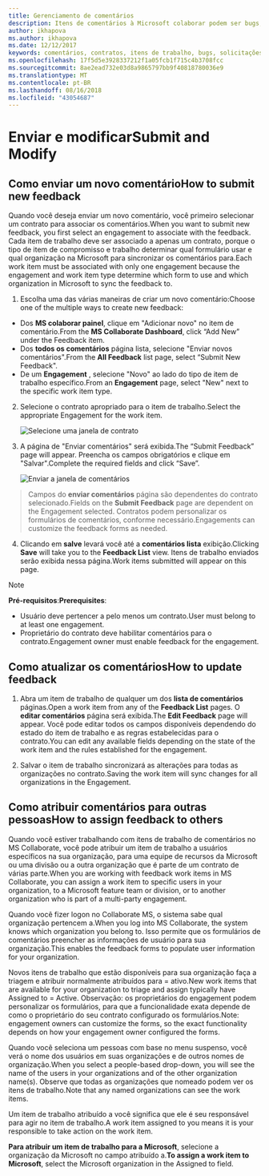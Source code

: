 ```yaml
---
title: Gerenciamento de comentários
description: Itens de comentários à Microsoft colaborar podem ser bugs, solicitações de recursos ou todas as tarefas associadas com um contrato. Formulários de comentários podem ser personalizados com base em cada contrato.
author: ikhapova
ms.author: ikhapova
ms.date: 12/12/2017
keywords: comentários, contratos, itens de trabalho, bugs, solicitações de recursos, permissões colaborar, Microsoft Connect, SysDev bugs, bugs de centro de desenvolvimento
ms.openlocfilehash: 17f5d5e3928337212f1a05fcb1f715c4b3708fcc
ms.sourcegitcommit: 8ae2ead732e03d8a9865797bb9f40818780036e9
ms.translationtype: MT
ms.contentlocale: pt-BR
ms.lasthandoff: 08/16/2018
ms.locfileid: "43054687"
---
```

# <a name="submit-and-modify"></a><span data-ttu-id="627d7-105">Enviar e modificar</span><span class="sxs-lookup"><span data-stu-id="627d7-105">Submit and Modify</span></span>

## <a name="how-to-submit-new-feedback"></a><span data-ttu-id="627d7-106">Como enviar um novo comentário</span><span class="sxs-lookup"><span data-stu-id="627d7-106">How to submit new feedback</span></span>

<span data-ttu-id="627d7-107">Quando você deseja enviar um novo comentário, você primeiro selecionar um contrato para associar os comentários.</span><span class="sxs-lookup"><span data-stu-id="627d7-107">When you want to submit new feedback, you first select an engagement to associate with the feedback.</span></span> <span data-ttu-id="627d7-108">Cada item de trabalho deve ser associado a apenas um contrato, porque o tipo de item de compromisso e trabalho determinar qual formulário usar e qual organização na Microsoft para sincronizar os comentários para.</span><span class="sxs-lookup"><span data-stu-id="627d7-108">Each work item must be associated with only one engagement because the engagement and work item type determine which form to use and which organization in Microsoft to sync the feedback to.</span></span>

1.  <span data-ttu-id="627d7-109">Escolha uma das várias maneiras de criar um novo comentário:</span><span class="sxs-lookup"><span data-stu-id="627d7-109">Choose one of the multiple ways to create new feedback:</span></span>
- <span data-ttu-id="627d7-110">Dos **MS colaborar painel**, clique em "Adicionar novo" no item de comentário.</span><span class="sxs-lookup"><span data-stu-id="627d7-110">From the **MS Collaborate Dashboard**, click “Add New” under the Feedback item.</span></span>
- <span data-ttu-id="627d7-111">Dos **todos os comentários** página lista, selecione "Enviar novos comentários".</span><span class="sxs-lookup"><span data-stu-id="627d7-111">From the **All Feedback** list page, select “Submit New Feedback".</span></span>
- <span data-ttu-id="627d7-112">De um **Engagement** , selecione "Novo" ao lado do tipo de item de trabalho específico.</span><span class="sxs-lookup"><span data-stu-id="627d7-112">From an **Engagement** page, select "New" next to the specific work item type.</span></span>

2.  <span data-ttu-id="627d7-113">Selecione o contrato apropriado para o item de trabalho.</span><span class="sxs-lookup"><span data-stu-id="627d7-113">Select the appropriate Engagement for the work item.</span></span>

    ![Selecione uma janela de contrato](images/select-engagement.png)

3.  <span data-ttu-id="627d7-115">A página de "Enviar comentários" será exibida.</span><span class="sxs-lookup"><span data-stu-id="627d7-115">The “Submit Feedback” page will appear.</span></span> <span data-ttu-id="627d7-116">Preencha os campos obrigatórios e clique em "Salvar".</span><span class="sxs-lookup"><span data-stu-id="627d7-116">Complete the required fields and click “Save”.</span></span>

    ![Enviar a janela de comentários](images/submit-feedback.png)

> <span data-ttu-id="627d7-118">Campos do **enviar comentários** página são dependentes do contrato selecionado.</span><span class="sxs-lookup"><span data-stu-id="627d7-118">Fields on the **Submit Feedback** page are dependent on the Engagement selected.</span></span> <span data-ttu-id="627d7-119">Contratos podem personalizar os formulários de comentários, conforme necessário.</span><span class="sxs-lookup"><span data-stu-id="627d7-119">Engagements can customize the feedback forms as needed.</span></span>
 
4.  <span data-ttu-id="627d7-120">Clicando em **salve** levará você até a **comentários lista** exibição.</span><span class="sxs-lookup"><span data-stu-id="627d7-120">Clicking **Save** will take you to the **Feedback List** view.</span></span> <span data-ttu-id="627d7-121">Itens de trabalho enviados serão exibida nessa página.</span><span class="sxs-lookup"><span data-stu-id="627d7-121">Work items submitted will appear on this page.</span></span> 

> [!NOTE]
> <span data-ttu-id="627d7-122">**Pré-requisitos**:</span><span class="sxs-lookup"><span data-stu-id="627d7-122">**Prerequisites**:</span></span> 
> * <span data-ttu-id="627d7-123">Usuário deve pertencer a pelo menos um contrato.</span><span class="sxs-lookup"><span data-stu-id="627d7-123">User must belong to at least one engagement.</span></span> 
> * <span data-ttu-id="627d7-124">Proprietário do contrato deve habilitar comentários para o contrato.</span><span class="sxs-lookup"><span data-stu-id="627d7-124">Engagement owner must enable feedback for the engagement.</span></span>


## <a name="how-to-update-feedback"></a><span data-ttu-id="627d7-125">Como atualizar os comentários</span><span class="sxs-lookup"><span data-stu-id="627d7-125">How to update feedback</span></span>

1. <span data-ttu-id="627d7-126">Abra um item de trabalho de qualquer um dos **lista de comentários** páginas.</span><span class="sxs-lookup"><span data-stu-id="627d7-126">Open a work item from any of the **Feedback List** pages.</span></span> <span data-ttu-id="627d7-127">O **editar comentários** página será exibida.</span><span class="sxs-lookup"><span data-stu-id="627d7-127">The **Edit Feedback** page will appear.</span></span> <span data-ttu-id="627d7-128">Você pode editar todos os campos disponíveis dependendo do estado do item de trabalho e as regras estabelecidas para o contrato.</span><span class="sxs-lookup"><span data-stu-id="627d7-128">You can edit any available fields depending on the state of the work item and the rules established for the engagement.</span></span>

2. <span data-ttu-id="627d7-129">Salvar o item de trabalho sincronizará as alterações para todas as organizações no contrato.</span><span class="sxs-lookup"><span data-stu-id="627d7-129">Saving the work item will sync changes for all organizations in the Engagement.</span></span>

## <a name="how-to-assign-feedback-to-others"></a><span data-ttu-id="627d7-130">Como atribuir comentários para outras pessoas</span><span class="sxs-lookup"><span data-stu-id="627d7-130">How to assign feedback to others</span></span>

<span data-ttu-id="627d7-131">Quando você estiver trabalhando com itens de trabalho de comentários no MS Collaborate, você pode atribuir um item de trabalho a usuários específicos na sua organização, para uma equipe de recursos da Microsoft ou uma divisão ou a outra organização que é parte de um contrato de várias parte.</span><span class="sxs-lookup"><span data-stu-id="627d7-131">When you are working with feedback work items in MS Collaborate, you can assign a work item to specific users in your organization, to a Microsoft feature team or division, or to another organization who is part of a multi-party engagement.</span></span>

<span data-ttu-id="627d7-132">Quando você fizer logon no Collaborate MS, o sistema sabe qual organização pertencem a.</span><span class="sxs-lookup"><span data-stu-id="627d7-132">When you log into MS Collaborate, the system knows which organization you belong to.</span></span>  <span data-ttu-id="627d7-133">Isso permite que os formulários de comentários preencher as informações de usuário para sua organização.</span><span class="sxs-lookup"><span data-stu-id="627d7-133">This enables the feedback forms to populate user information for your organization.</span></span>

<span data-ttu-id="627d7-134">Novos itens de trabalho que estão disponíveis para sua organização faça a triagem e atribuir normalmente atribuídos para = ativo.</span><span class="sxs-lookup"><span data-stu-id="627d7-134">New work items that are available for your organization to triage and assign typically have Assigned to = Active.</span></span>  <span data-ttu-id="627d7-135">Observação: os proprietários do engagement podem personalizar os formulários, para que a funcionalidade exata depende de como o proprietário do seu contrato configurado os formulários.</span><span class="sxs-lookup"><span data-stu-id="627d7-135">Note: engagement owners can customize the forms, so the exact functionality depends on how your engagement owner configured the forms.</span></span>

<span data-ttu-id="627d7-136">Quando você seleciona um pessoas com base no menu suspenso, você verá o nome dos usuários em suas organizações e de outros nomes de organização.</span><span class="sxs-lookup"><span data-stu-id="627d7-136">When you select a people-based drop-down, you will see the name of the users in your organizations and of the other organization name(s).</span></span>  <span data-ttu-id="627d7-137">Observe que todas as organizações que nomeado podem ver os itens de trabalho.</span><span class="sxs-lookup"><span data-stu-id="627d7-137">Note that any named organizations can see the work items.</span></span>

<span data-ttu-id="627d7-138">Um item de trabalho atribuído a você significa que ele é seu responsável para agir no item de trabalho.</span><span class="sxs-lookup"><span data-stu-id="627d7-138">A work item assigned to you means it is your responsible to take action on the work item.</span></span>

<span data-ttu-id="627d7-139">**Para atribuir um item de trabalho para a Microsoft**, selecione a organização da Microsoft no campo atribuído a.</span><span class="sxs-lookup"><span data-stu-id="627d7-139">**To assign a work item to Microsoft**, select the Microsoft organization in the Assigned to field.</span></span>
